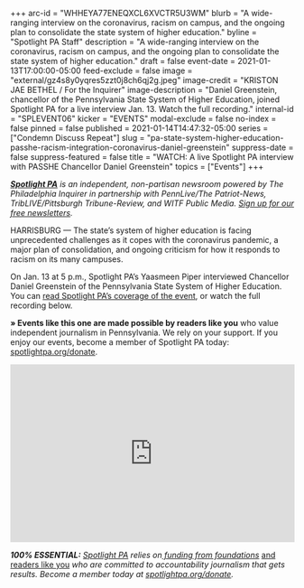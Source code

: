 +++
arc-id = "WHHEYA77ENEQXCL6XVCTR5U3WM"
blurb = "A wide-ranging interview on the coronavirus, racism on campus, and the ongoing plan to consolidate the state system of higher education."
byline = "Spotlight PA Staff"
description = "A wide-ranging interview on the coronavirus, racism on campus, and the ongoing plan to consolidate the state system of higher education."
draft = false
event-date = 2021-01-13T17:00:00-05:00
feed-exclude = false
image = "external/gz4s8y0yqres5zzt0j8ch6qj2g.jpeg"
image-credit = "KRISTON JAE BETHEL / For the Inquirer"
image-description = "Daniel Greenstein, chancellor of the Pennsylvania State System of Higher Education, joined Spotlight PA for a live interview Jan. 13. Watch the full recording."
internal-id = "SPLEVENT06"
kicker = "EVENTS"
modal-exclude = false
no-index = false
pinned = false
published = 2021-01-14T14:47:32-05:00
series = ["Condemn Discuss Repeat"]
slug = "pa-state-system-higher-education-passhe-racism-integration-coronavirus-daniel-greenstein"
suppress-date = false
suppress-featured = false
title = "WATCH: A live Spotlight PA interview with PASSHE Chancellor Daniel Greenstein"
topics = ["Events"]
+++

<a href="https://www.spotlightpa.org/"><i><b>Spotlight PA</b></i></a><i> is an independent, non-partisan newsroom powered by The Philadelphia Inquirer in partnership with PennLive/The Patriot-News, TribLIVE/Pittsburgh Tribune-Review, and WITF Public Media. </i><a href="https://www.spotlightpa.org/newsletters"><i>Sign up for our free newsletters</i></a><i>.</i>

HARRISBURG — The state’s system of higher education is facing unprecedented challenges as it copes with the coronavirus pandemic, a major plan of consolidation, and ongoing criticism for how it responds to racism on its many campuses.

On Jan. 13 at 5 p.m., Spotlight PA’s Yaasmeen Piper interviewed Chancellor Daniel Greenstein of the Pennsylvania State System of Higher Education. You can <a href="https://www.spotlightpa.org/news/2021/01/passhe-coronavirus-chancellor-daniel-greenstein-racism-higher-education-college-campus-integration/" target=_blank>read Spotlight PA’s coverage of the event</a>, or watch the full recording below.

<b>» Events like this one are made possible by readers like you</b> who value independent journalism in Pennsylvania. We rely on your support. If you enjoy our events, become a member of Spotlight PA today: <a href="/donate?campaign=701Dn000000YgpHIAS">spotlightpa.org/donate</a>.

<iframe width="100%" height="315" src="https://www.youtube.com/embed/aRRMSMVQLTc?si=rDm-9T6sCNmTwCZ4" title="YouTube video player" frameborder="0" allow="accelerometer; autoplay; clipboard-write; encrypted-media; gyroscope; picture-in-picture; web-share" referrerpolicy="strict-origin-when-cross-origin" allowfullscreen></iframe>

<i><b>100% ESSENTIAL:</b></i><i> </i><a href="https://www.spotlightpa.org/"><i>Spotlight PA</i></a><i> relies on</i><a href="https://www.spotlightpa.org/support"><i> funding from foundations</i></a><i> </i><a href="https://www.spotlightpa.org/support">and readers like you</a><i> who are committed to accountability journalism that gets results. Become a member today at </i><a href="/donate?campaign=701Dn000000YgovIAC"><i>spotlightpa.org/donate</i></a><i>.</i>
